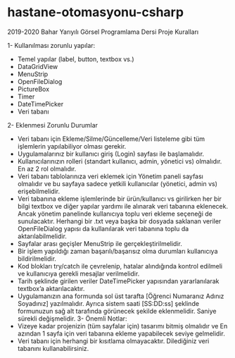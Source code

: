 # hastane-otomasyonu-csharp

2019-2020 Bahar Yarıyılı Görsel Programlama Dersi Proje Kuralları

1- Kullanılması zorunlu yapılar:
- Temel yapılar (label, button, textbox vs.)
- DataGridView
- MenuStrip
- OpenFileDialog
- PictureBox
- Timer
- DateTimePicker
- Veri tabanı

2- Eklenmesi Zorunlu Durumlar
- Veri tabanı için Ekleme/Silme/Güncelleme/Veri listeleme gibi tüm işlemlerin yapılabiliyor olması gerekir.
- Uygulamalarınız bir kullanıcı giriş (Login) sayfası ile başlamalıdır.
- Kullanıcılarınızın rolleri (standart kullanıcı, admin, yönetici vs) olmalıdır. En az 2 rol olmalıdır.
- Veri tabanı tablolarınıza veri eklemek için Yönetim paneli sayfası olmalıdır ve bu sayfaya sadece yetkili kullanıcılar (yönetici, admin vs) erişebilmelidir.
- Veri tabanına ekleme işlemlerinde bir ürün/kullanıcı vs girilirken her bir bilgi textbox ve diğer yapılar yardımı ile alınarak veri tabanına eklenecek. Ancak yönetim panelinde kullanıcıya toplu veri ekleme seçeneği de sunulacaktır. Herhangi bir .txt veya başka bir dosyada saklanan veriler OpenFileDialog yapısı da kullanılarak veri tabanına toplu da aktarılabilmelidir.
- Sayfalar arası geçişler MenuStrip ile gerçekleştirilmelidir.
- Bir işlem yapıldığı zaman başarılı/başarısız olma durumları kullanıcıya bildirilmelidir.
- Kod blokları try/catch ile çevrelenip, hatalar alındığında kontrol edilmeli ve kullanıcıya gerekli mesajlar verilmelidir.
- Tarih şeklinde girilen veriler DateTimePicker yapısından yararlanılarak textbox’a aktarılacaktır.
- Uygulamanızın ana formunda sol üst tarafta [Öğrenci Numaranız Adınız Soyadınız] yazılmalıdır. Ayrıca sistem saati [SS:DD:ss] şeklinde formunuzun sağ alt tarafında görünecek şekilde eklenmelidir. Saniye sürekli değişmelidir.
3- Önemli Notlar:
- Vizeye kadar projenizin (tüm sayfalar için) tasarımı bitmiş olmalıdır ve En azından 1 sayfa için veri tabanına ekleme yapabilecek seviye gelmelidir.
- Veri tabanı için herhangi bir kısıtlama olmayacaktır. Dilediğiniz veri tabanını kullanabilirsiniz.
